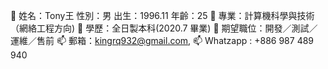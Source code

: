 👋 姓名：Tony王 性別：男 出生：1996.11 年齡：25
👀 專業：計算機科學與技術（網絡工程方向)
🌱 學歷：全日製本科(2020.7 畢業)
💞️ 期望職位：開發／測試／運維／售前
📫 郵箱：kingrq932@gmail.com, 
📫 Whatzapp : +886 987 489 940
